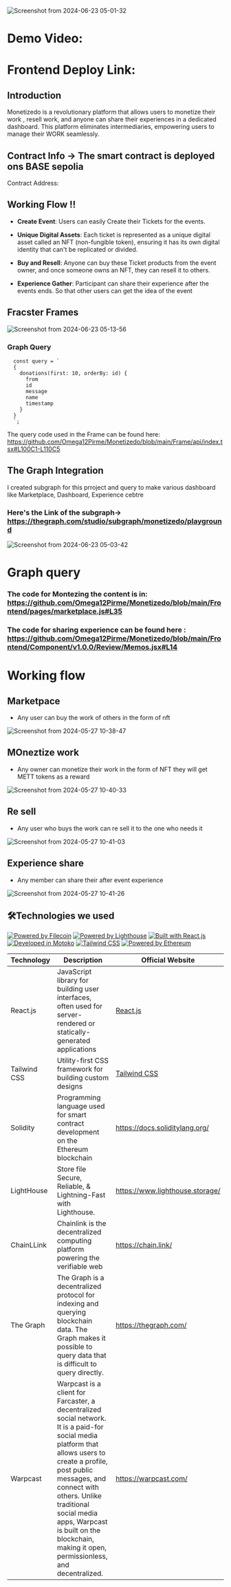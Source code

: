 

![Screenshot from 2024-06-23 05-01-32](https://github.com/Omega12Pirme/Monetizedo/assets/105157723/abe2d8ab-589f-4d81-be61-173d7512ba92)




# Demo Video:

# Frontend Deploy Link: 


## Introduction 

Monetizedo is a revolutionary platform that allows users to monetize their work , resell work, and anyone can share their experiences in a dedicated dashboard. This platform eliminates intermediaries, empowering users to manage their WORK seamlessly.

## Contract Info ->  The  smart contract  is deployed ons BASE sepolia



Contract Address: 


## Working Flow !!

- **Create Event**: Users can easily Create their Tickets for the events.

- **Unique Digital Assets**: Each ticket is represented as a unique digital asset called an NFT (non-fungible token), ensuring it has its own digital identity that can't be replicated or divided.

- **Buy and Resell**: Anyone can buy these Ticket products from the  event owner, and once someone owns an NFT, they can resell it to others.

- **Experience Gather**: Participant can  share  their experience  after the events ends. So that other users can get  the idea  of the event 


## Fracster  Frames 


![Screenshot from 2024-06-23 05-13-56](https://github.com/Omega12Pirme/Monetizedo/assets/105157723/7f6723f6-dfaa-4657-a33e-d6fb0b5f1857)


### Graph Query 

```
  const query = `
  {
    donations(first: 10, orderBy: id) {
      from
      id
      message
      name
      timestamp
    }
  }
  `;
```

The query code used in the Frame can be found here: https://github.com/Omega12Pirme/Monetizedo/blob/main/Frame/api/index.tsx#L100C1-L110C5


## The Graph Integration


I created subgraph for this prroject and query  to make various dashboard like  Marketplace, Dashboard, Experience cebtre

### Here's the Link of the subgraph-> https://thegraph.com/studio/subgraph/monetizedo/playground


![Screenshot from 2024-06-23 05-03-42](https://github.com/Omega12Pirme/Monetizedo/assets/105157723/0fe50676-b85d-4951-b278-9335840d4f47)


# Graph query 

###  The code for Montezing the content  is in: https://github.com/Omega12Pirme/Monetizedo/blob/main/Frontend/pages/marketplace.js#L35

###  The code for sharing experience can be found here : https://github.com/Omega12Pirme/Monetizedo/blob/main/Frontend/Component/v1.0.0/Review/Memos.jsx#L14


# Working flow 

## Marketpace 

- Any user can buy the work  of others in the form  of nft 

![Screenshot from 2024-05-27 10-38-47](https://github.com/Vikash-8090-Yadav/OneTicket/assets/85225156/4572494f-5d3f-470e-9a83-4f76942697fa)


## MOneztize work  

- Any  owner can monetize their work in the form of NFT they will get METT tokens as a reward 

![Screenshot from 2024-05-27 10-40-33](https://github.com/Vikash-8090-Yadav/OneTicket/assets/85225156/60be4e17-b976-4652-9089-49666bed0567)


## Re sell 

- Any user who buys the work  can re sell it to the one who needs it

![Screenshot from 2024-05-27 10-41-03](https://github.com/Vikash-8090-Yadav/OneTicket/assets/85225156/b815ba4d-353a-42a1-bd9b-f12415c0193b)


## Experience share 

- Any member can share their after event experience

![Screenshot from 2024-05-27 10-41-26](https://github.com/Vikash-8090-Yadav/OneTicket/assets/85225156/1487f135-125b-40a1-b178-d24abd3312ff)

 

## 🛠️Technologies we used

[![Powered by Filecoin](https://img.shields.io/badge/Powered_by-Filecoin-0174F2?logo=filecoin)](https://filecoin.io/)
[![Powered by Lighthouse](https://img.shields.io/badge/Powered_by-Lighthouse-ff69b4?logo=lighthouse)](https://lighthouse.filecoin.io/)
[![Built with React.js](https://img.shields.io/badge/Built_with-React.js-61DAFB?logo=react)](https://reactjs.org/)
[![Developed in Motoko](https://img.shields.io/badge/Developed_in-Motoko-2196F3?logo=dfinity)](https://sdk.dfinity.org/)
[![Tailwind CSS](https://img.shields.io/badge/Styled_with-Tailwind_CSS-38B2AC?logo=tailwind-css)](https://tailwindcss.com/)
[![Powered by Ethereum](https://img.shields.io/badge/Powered_by-Ethereum-3C3C3D?logo=ethereum)](https://ethereum.org/)

| Technology        | Description                                                | Official Website                                     |
|-------------------|------------------------------------------------------------|------------------------------------------------------|
| React.js          | JavaScript library for building user interfaces, often used for server-rendered or statically-generated applications | [React.js](https://reactjs.org/)                      |
| Tailwind CSS      | Utility-first CSS framework for building custom designs   | [Tailwind CSS](https://tailwindcss.com/)              |
| Solidity | Programming language used for smart contract development on the Ethereum blockchain | https://docs.soliditylang.org/ |
|LightHouse | Store file Secure, Reliable, & Lightning-Fast with Lighthouse. |https://www.lighthouse.storage/|
|ChainLLink | Chainlink is the decentralized computing platform powering the verifiable web| https://chain.link/|
|The Graph| The Graph is a decentralized protocol for indexing and querying blockchain data. The Graph makes it possible to query data that is difficult to query directly.|https://thegraph.com/ | 
|Warpcast| Warpcast is a client for Farcaster, a decentralized social network. It is a paid-for social media platform that allows users to create a profile, post public messages, and connect with others. Unlike traditional social media apps, Warpcast is built on the blockchain, making it open, permissionless, and decentralized. | https://warpcast.com/|




